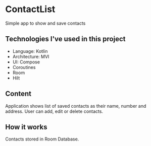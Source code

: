 # ContactList
Simple app to show and save contacts

## Technologies I've used in this project
- Language: Kotlin
- Architecture: MVI
- UI: Compose
- Coroutines
- Room
- Hilt

## Content

Application shows list of saved contacts as their name, number and address. User can add, edit or delete contacts.

## How it works

Contacts stored in Room Database.
